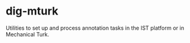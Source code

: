 dig-mturk
=========

Utilities to set up and process annotation tasks in the IST platform or in Mechanical Turk.
